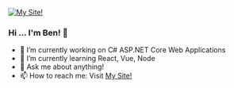 [![My Site!](https://sol3.me/images/socialsTag.png)](https://sol3.me/)

### Hi ... I'm Ben! 👋

- 🔭 I’m currently working on C# ASP.NET Core Web Applications
- 🌱 I’m currently learning React, Vue, Node
- 💬 Ask me about anything!
- 📫 How to reach me: Visit [My Site!](https://sol3.me/)
